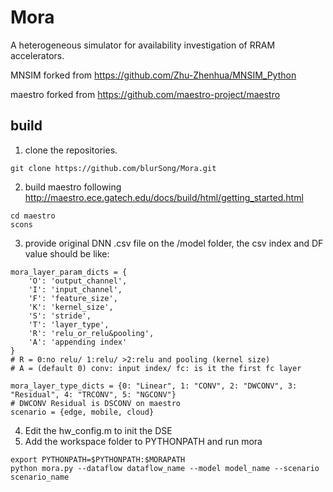 # Mora
  A heterogeneous simulator for availability investigation of RRAM accelerators.
  
  MNSIM forked from https://github.com/Zhu-Zhenhua/MNSIM_Python
  
  maestro forked from https://github.com/maestro-project/maestro

## build
1. clone the repositories.  
```
git clone https://github.com/blurSong/Mora.git
```
2. build maestro following http://maestro.ece.gatech.edu/docs/build/html/getting_started.html
```
cd maestro
scons
```
3. provide original DNN .csv file on the /model folder, the csv index and DF value should be like: 
```
mora_layer_param_dicts = {
    'O': 'output_channel',
    'I': 'input_channel',
    'F': 'feature_size',
    'K': 'kernel_size',
    'S': 'stride',
    'T': 'layer_type',
    'R': 'relu_or_relu&pooling',
    'A': 'appending index'
}  
# R = 0:no relu/ 1:relu/ >2:relu and pooling (kernel size)  
# A = (default 0) conv: input index/ fc: is it the first fc layer 

```
```
mora_layer_type_dicts = {0: "Linear", 1: "CONV", 2: "DWCONV", 3: "Residual", 4: "TRCONV", 5: "NGCONV"}  
# DWCONV Residual is DSCONV on maestro
scenario = {edge, mobile, cloud}
```
4. Edit the hw_config.m to init the DSE
5. Add the workspace folder to PYTHONPATH and run mora
```
export PYTHONPATH=$PYTHONPATH:$MORAPATH
python mora.py --dataflow dataflow_name --model model_name --scenario scenario_name
```

